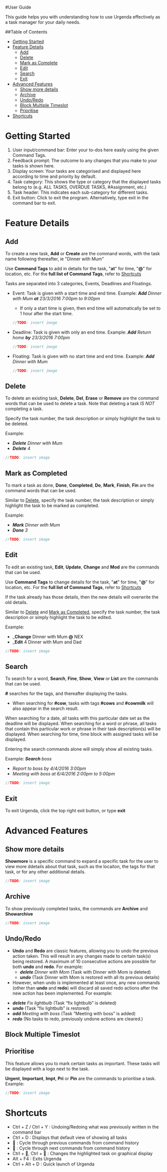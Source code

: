 #User Guide

This guide helps you with understanding how to use Urgenda effectively as a task manager for your daily needs.

##Table of Contents
* [Getting Started](#getting-started)
* [Feature Details](#feature-details)
	* [Add](#add)
	* [Delete](#delete)
	* [Mark as Complete](#mark-as-completed)
	* [Edit](#edit)
	* [Search](#search)
	* [Exit](#exit)
* [Advanced Features](#advanced-features)
	* [Show more details](#show-more-details)
	* [Archive](#archive)
	* [Undo/Redo](#undo/redo)
	* [Block Multiple Timeslot](#block-multiple-timeslot)
	* [Prioritise](#prioritise)
* [Shortcuts](#shortcuts)

# Getting Started

1. User input/command bar: Enter your to-dos here easily using the given Command Tags.
2. Feedback prompt: The outcome to any changes that you make to your tasks is shown here.
3. Display screen: Your tasks are categorised and displayed here according to time and priority by default.
4. Task category: This shows the type or category that the displayed tasks belong to (e.g. ALL TASKS,
OVERDUE TASKS, #Assignment, etc.)
5. Task header: This indicates each sub-category for different tasks.
6. Exit button: Click to exit the program. Alternatively, type exit in the command bar to exit.

# Feature Details

## Add

To create a new task, **Add** or **Create** are the command words, with the task name following thereafter, ie "Dinner with Mum"

Use **Command Tags** to add in details for the task, "**at**" for time, "**@**" for location, etc. For the **full list of Command Tags**, refer to [Shortcuts](#shortcuts)

Tasks are separated into 3 categories, Events, Deadlines and Floatings. 
* Event: Task is given with a start time and end time.
Example: _**Add** Dinner with Mum **at** 23/3/2016 7:00pm to 9:00pm_
	* If only a start time is given, then end time will automatically be set to 1 hour after the start time. 
	```java
	//TODO: insert image
	```

* Deadline: Task is given with only an end time.
Example: _**Add** Return home **by** 23/3/2016 7:00pm_
	```java
	//TODO: insert image
	```

* Floating: Task is given with no start time and end time. 
Example: _**Add** Dinner with Mum_
	```java
	//TODO: insert image
	```

## Delete

To delete an existing task, **Delete**, **Del**, **Erase** or **Remove** are the command words that can be used to delete a task. Note that deleting a task _IS NOT_ completing a task. 

Specify the task number, the task description or simply highlight the task to be deleted. 

Example:
* _**Delete** Dinner with Mum_
* _**Delete** 4_

```java
//TODO: insert image
```

## Mark as Completed

To mark a task as done, **Done**, **Completed**, **Do**, **Mark**, **Finish**, **Fin** are the command words that can be used. 

Similar to [Delete](#delete), specify the task number, the task description or simply highlight the task to be marked as completed.

Example:
* _**Mark** Dinner with Mum_
* _**Done** 3_

```java
//TODO: insert image
```

## Edit

To edit an existing task, **Edit**, **Update**, **Change** and **Mod** are the commands that can be used. 

Use **Command Tags** to change details for the task, "**at**" for time, "**@**" for location, etc. For the **full list of Command Tags**, refer to [Shortcuts](#shortcuts)

If the task already has those details, then the new details will overwrite the old details. 

Similar to [Delete](#delete) and [Mark as Completed](#mark-as-completed), specify the task number, the task description or simply highlight the task to be edited.

Example: 
* _**Change** Dinner with Mum **@** NEX
* _**Edit** 4 Dinner with Mum and Dad

```java
//TODO: insert image
```

## Search

To search for a word, **Search**, **Fine**, **Show**, **View** or **List** are the commands that can be used. 

**#** searches for the tags, and thereafter displaying the tasks.
* When searching for **#cow**, tasks with tags **#cows** and **#cowmilk** will also appear in the search result. 

When searching for a date, all tasks with this particular date set as the deadline will be displayed. 
When searching for a word or phrase, all tasks that contain this particular work or phrase in their task description(s) will be displayed. 
When searching for time, time block with assigned tasks will be displayed. 

Entering the search commands alone will simply show all existing tasks. 

Example:
_**Search** boss_
* _Report to boss by 4/4/2016 3:00pm_
* _Meeting with boss at 6/4/2016 2:00pm to 5:00pm_

```java
//TODO: insert image
```

## Exit

To exit Urgenda, click the top right exit button, or type **exit**

# Advanced Features

## Show more details

**Showmore** is a specific command to expand a specific task for the user to view more ddetails about that task, such as the locaiton, the tags for that task, or for any other additional details. 

```java
//TODO: insert image
```

## Archive

To show previously completed tasks, the commands are **Archive** and **Showarchive**

```java
//TODO: insert image
```

## Undo/Redo

- **Undo** and **Redo** are classic features, allowing you to undo the previous action taken. This will result in any changes made to certain task(s) being restored. A maximum of 10 consecutive actions are possible for both **undo** and **redo**. For example:
	- _**delete** Dinner with Mom_ (Task with Dinner with Mom is deleted)
	- _**undo**_ (Task Dinner with Mom is restored with all its previous details)
- However, when undo is implemented at least once, any new commands (other than **undo** and **redo**) will discard all saved redo actions after the new action has been implemented. For example:
* _**delete** Fix lightbulb_ (Task “fix lightbulb” is deleted)
* _**undo**_ (Task “fix lightbulb” is restored)
* _**add** Meeting with boss_ (Task “Meeting with boss” is added)
* _**redo**_ (No tasks to redo, previously undone actions are cleared.)


## Block Multiple Timeslot

## Prioritise

This feature allows you to mark certain tasks as important. These tasks will be displayed with a logo next to the task.

**Urgent**, **Important**, **Impt**, **Pri** or **Pin** are the commands to prioritise a task. 
Example:
```java
//TODO: insert image
```

# Shortcuts
* Ctrl + Z / Ctrl + Y : Undoing/Redoing what was previously written in the command bar
* Ctrl + D : Displays that default view of showing all tasks
* 🔺 : Cycle through previous commands from command history
* 🔻 : Cycle through next commands from command history
* Ctrl + 🔺, Ctrl + 🔻 : Changes the highlighted task on graphical display
* Alt + F4 : Exits Urgenda
* Ctrl + Alt + D : Quick launch of Urgenda